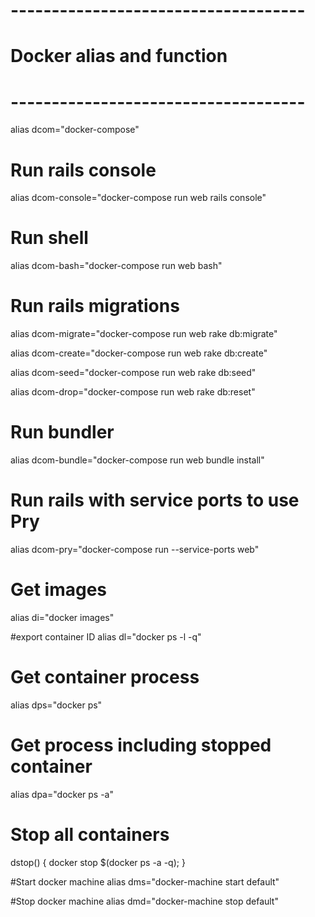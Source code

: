 # ------------------------------------
# Docker alias and function
# ------------------------------------

alias dcom="docker-compose"

# Run rails console
alias dcom-console="docker-compose run web rails console"

# Run shell
alias dcom-bash="docker-compose run web bash"

# Run rails migrations
alias dcom-migrate="docker-compose run web rake db:migrate"

alias dcom-create="docker-compose run web rake db:create"

alias dcom-seed="docker-compose run web rake db:seed"

alias dcom-drop="docker-compose run web rake db:reset"

# Run bundler
alias dcom-bundle="docker-compose run web bundle install"

# Run rails with service ports to use Pry
alias dcom-pry="docker-compose run --service-ports web"

# Get images
alias di="docker images"

#export container ID
alias dl="docker ps -l -q"

# Get container process
alias dps="docker ps"

# Get process including stopped container
alias dpa="docker ps -a"

# Stop all containers
dstop() { docker stop $(docker ps -a -q); }

#Start docker machine
alias dms="docker-machine start default"

#Stop docker machine
alias dmd="docker-machine stop default"
